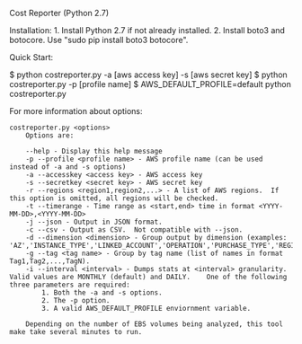 Cost Reporter (Python 2.7)

Installation:
    1. Install Python 2.7 if not already installed.
    2. Install boto3 and botocore.  Use "sudo pip install boto3 botocore".

Quick Start:

$ python costreporter.py -a [aws access key] -s [aws secret key]
$ python costreporter.py -p [profile name]
$ AWS_DEFAULT_PROFILE=default python costreporter.py

For more information about options:
```
costreporter.py <options>
	Options are:

	--help - Display this help message
	-p --profile <profile name> - AWS profile name (can be used instead of -a and -s options)
	-a --accesskey <access key> - AWS access key
	-s --secretkey <secret key> - AWS secret key
	-r --regions <region1,region2,...> - A list of AWS regions.  If this option is omitted, all regions will be checked.
	-t --timerange - Time range as <start,end> time in format <YYYY-MM-DD>,<YYYY-MM-DD>
	-j --json - Output in JSON format.
	-c --csv - Output as CSV.  Not compatible with --json.
	-d --dimension <dimension> - Group output by dimension (examples: 'AZ','INSTANCE_TYPE','LINKED_ACCOUNT','OPERATION','PURCHASE_TYPE','REGION','SERVICE','USAGE_TYPE','USAGE_TYPE_GROUP','RECORD_TYPE','OPERATING_SYSTEM','TENANCY','SCOPE','PLATFORM','SUBSCRIPTION_ID','LEGAL_ENTITY_NAME','DEPLOYMENT_OPTION','DATABASE_ENGINE','CACHE_ENGINE','INSTANCE_TYPE_FAMILY')
	-g --tag <tag name> - Group by tag name (list of names in format Tag1,Tag2,...,TagN).
	-i --interval <interval> - Dumps stats at <interval> granularity.  Valid values are MONTHLY (default) and DAILY.	One of the following three parameters are required:
		1. Both the -a and -s options.
		2. The -p option.
		3. A valid AWS_DEFAULT_PROFILE enviornment variable.

	Depending on the number of EBS volumes being analyzed, this tool make take several minutes to run.
```
